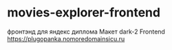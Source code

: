# movies-explorer-frontend
фронтэнд для яндекс диплома
Макет dark-2
Frontend https://plugopanka.nomoredomainsicu.ru
